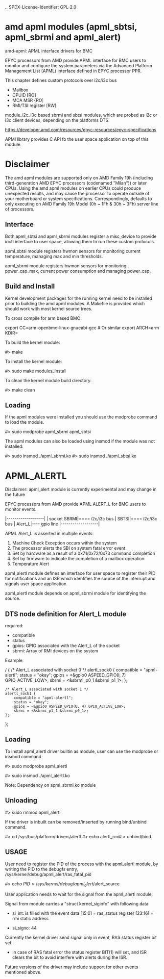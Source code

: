 .. SPDX-License-Identifier: GPL-2.0
# amd apml modules (apml_sbtsi, apml_sbrmi and apml_alert)

amd-apml: APML interface drivers for BMC

EPYC processors from AMD provide APML interface for
BMC users to monitor and configure the system parameters
via the Advanced Platform Management List (APML) interface
defined in EPYC processor PPR.

This chapter defines custom protocols over i2c/i3c bus
  - Mailbox
  - CPUID [RO]
  - MCA MSR {RO]
  - RMI/TSI register [RW]

module_i2c_i3c based sbrmi and sbtsi modules, which
are probed as i2c or i3c client devices, depending on the
platforms DTS.

https://developer.amd.com/resources/epyc-resources/epyc-specifications

APMl library provides C API fo the user space application on top of this
module.


Disclaimer
===========

The amd apml modules are supported only on AMD Family 19h (including
third-generation AMD EPYC processors (codenamed "Milan")) or later
CPUs. Using the amd apml modules on earlier CPUs could produce unexpected
results, and may cause the processor to operate outside of your motherboard
or system specifications. Correspondingly, defaults to only executing on
AMD Family 19h Model (0h ~ 1Fh & 30h ~ 3Fh) server line of processors.

Interface
---------

Both apml_sbtsi and apml_sbrmi modules register a misc_device
to provide ioctl interface to user space, allowing them
to run these custom protocols.

apml_sbtsi module registers hwmon sensors for monitoring
current temperature, managing max and min thresholds.

apml_sbrmi module registers hwmon sensors for monitoring
power_cap_max, current power consumption and managing
power_cap.


Build and Install
-----------------

Kernel development packages for the running kernel need to be installed
prior to building the amd apml modules. A Makefile is provided which should
work with most kernel source trees.

To cross compile for arm based BMC

export CC=arm-openbmc-linux-gnueabi-gcc # Or similar
export ARCH=arm
KDIR=<Path to prebuilt BMC kernel>

To build the kernel module:

#> make

To install the kernel module:

#> sudo make modules_install

To clean the kernel module build directory:

#> make clean


Loading
-------

If the apml modules were installed you should use the modprobe command to
load the module.

#> sudo modprobe apml_sbrmi apml_sbtsi

The apml modules can also be loaded using insmod if the module was not
installed:

#> sudo insmod ./apml_sbrmi.ko
#> sudo insmod ./apml_sbtsi.ko

APML_ALERTL
===========
Disclaimer: apml_alert module is currently experimental and may change in the future

EPYC processors from AMD provide APML ALERT_L for BMC users to monitor events.

   |-------------------|
   | socket       SBRMI|==== i2c/i3c bus
   |              SBTSI|==== i2c/i3c bus
   |            Alert_L|---- gpio line
   |-------------------|

APML Alert_L is asserted in multiple events:
1) Machine Check Exception occurs within the system
2) The processor alerts the SBI on system fatal error event
3) Set by hardware as a result of a 0x71/0x72/0x73 command completion
4) Set by firmware to indicate the completion of a mailbox operation
5) Temperature Alert

apml_alertl module defines an interface for user space to register their PID for
notifications and an ISR which identifies the source of the interrupt and signals
user space application.

apml_alertl module depends on apml_sbrmi module for identifying the source.

DTS node definition for Alert_L module
--------------------------------------

required:
  - compatible
  - status
  - gpios: GPIO associated with the Alert_L of the socket
  - sbrmi: Array of RMI devices on the system

Example:

/ {
	/* Alert_L associated with socket 0 */
	 alertl_sock0 {
		compatible = "apml-alertl";
		status = "okay";
		gpios = <&gpio0 ASPEED_GPIO(I, 7) GPIO_ACTIVE_LOW>;
		sbrmi = <&sbrmi_p0_1 &sbrmi_p1_1>;
	};

	/* Alert_L associated with socket 1 */
	alertl_sock1 {
		compatible = "apml-alertl";
		status = "okay";
		gpios = <&gpio0 ASPEED_GPIO(U, 4) GPIO_ACTIVE_LOW>;
		sbrmi = <&sbrmi_p1_1 &sbrmi_p0_1>;
	};
};

Loading
-------
To install apml_alertl driver builtin as module, user can use the modprobe or insmod
command

#> sudo modprobe apml_alertl

#> sudo insmod ./apml_alertl.ko

Note: Dependency on apml_sbrmi.ko module

Unloading
---------

#> sudo rmmod apml_alertl

If the driver is inbuilt can be removed/inserted by running bind/unbind command.

#> cd /sys/bus/platform/drivers/alertl
#> echo alertl_rmi# > unbind/bind

USAGE
-----

User need to register the PID of the process with the apml_alertl module,
by writing the PID to the debugfs entry, /sys/kernel/debug/apml_alert/ras_fatal_pid

#> echo $PID > /sys/kernel/debug/apml_alert/$alert_source

User application needs to wait for the signal from the apml_alertl module.

Signal from module carries a "struct kernel_siginfo" with following data

- si_int: is filled with the event data
  [15:0]  = ras_status register
  [23:16] = rmi static address

- si_signo: 44

Currently the kernel driver send signal only in event, RAS status register bit set.

- In case of RAS fatal error the status register BIT(1) will
  set, and ISR clears the bit to avoid interfere with alerts during the ISR.

Future versions of the driver may include support for other events mentioned above.
